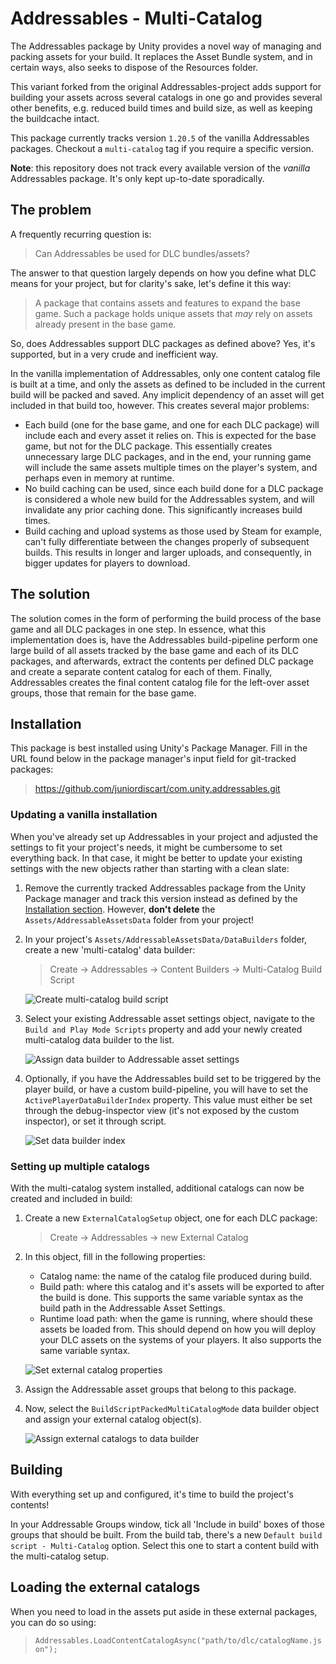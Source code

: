 # Addressables - Multi-Catalog

The Addressables package by Unity provides a novel way of managing and packing assets for your build. It replaces the Asset Bundle system, and in certain ways, also seeks to dispose of the Resources folder.

This variant forked from the original Addressables-project adds support for building your assets across several catalogs in one go and provides several other benefits, e.g. reduced build times and build size, as well as keeping the buildcache intact.

This package currently tracks version `1.20.5` of the vanilla Addressables packages. Checkout a `multi-catalog` tag if you require a specific version.

**Note**: this repository does not track every available version of the _vanilla_ Addressables package. It's only kept up-to-date sporadically.

## The problem

A frequently recurring question is:

> Can Addressables be used for DLC bundles/assets?

The answer to that question largely depends on how you define what DLC means for your project, but for clarity's sake, let's define it this way:

> A package that contains assets and features to expand the base game. Such a package holds unique assets that _may_ rely on assets already present in the base game.

So, does Addressables support DLC packages as defined above? Yes, it's supported, but in a very crude and inefficient way.

In the vanilla implementation of Addressables, only one content catalog file is built at a time, and only the assets as defined to be included in the current build will be packed and saved. Any implicit dependency of an asset will get included in that build too, however. This creates several major problems:

* Each build (one for the base game, and one for each DLC package) will include each and every asset it relies on. This is expected for the base game, but not for the DLC package. This essentially creates unnecessary large DLC packages, and in the end, your running game will include the same assets multiple times on the player's system, and perhaps even in memory at runtime.
* No build caching can be used, since each build done for a DLC package is considered a whole new build for the Addressables system, and will invalidate any prior caching done. This significantly increases build times.
* Build caching and upload systems as those used by Steam for example, can't fully differentiate between the changes properly of subsequent builds. This results in longer and larger uploads, and consequently, in bigger updates for players to download.

## The solution

The solution comes in the form of performing the build process of the base game and all DLC packages in one step. In essence, what this implementation does is, have the Addressables build-pipeline perform one large build of all assets tracked by the base game and each of its DLC packages, and afterwards, extract the contents per defined DLC package and create a separate content catalog for each of them. Finally, Addressables creates the final content catalog file for the left-over asset groups, those that remain for the base game.

## Installation

This package is best installed using Unity's Package Manager. Fill in the URL found below in the package manager's input field for git-tracked packages:

> https://github.com/juniordiscart/com.unity.addressables.git

### Updating a vanilla installation

When you've already set up Addressables in your project and adjusted the settings to fit your project's needs, it might be cumbersome to set everything back. In that case, it might be better to update your existing settings with the new objects rather than starting with a clean slate:

1. Remove the currently tracked Addressables package from the Unity Package manager and track this version instead as defined by the [Installation section](#installation). However, __don't delete__ the `Assets/AddressableAssetsData` folder from your project!

2. In your project's `Assets/AddressableAssetsData/DataBuilders` folder, create a new 'multi-catalog' data builder:

   > Create → Addressables → Content Builders → Multi-Catalog Build Script

   ![Create multi-catalog build script](Documentation~/images/multi_catalogs/CreateDataBuilders.png)

3. Select your existing Addressable asset settings object, navigate to the `Build and Play Mode Scripts` property and add your newly created multi-catalog data builder to the list.

   ![Assign data builder to Addressable asset settings](Documentation~/images/multi_catalogs/AssignDataBuilders.png)

4. Optionally, if you have the Addressables build set to be triggered by the player build, or have a custom build-pipeline, you will have to set the `ActivePlayerDataBuilderIndex` property. This value must either be set through the debug-inspector view (it's not exposed by the custom inspector), or set it through script.

   ![Set data builder index](Documentation~/images/multi_catalogs/SetDataBuilderIndex.png)

### Setting up multiple catalogs

With the multi-catalog system installed, additional catalogs can now be created and included in build:

1. Create a new `ExternalCatalogSetup` object, one for each DLC package:

   > Create → Addressables → new External Catalog

2. In this object, fill in the following properties:
   * Catalog name: the name of the catalog file produced during build.
   * Build path: where this catalog and it's assets will be exported to after the build is done. This supports the same variable syntax as the build path in the Addressable Asset Settings.
   * Runtime load path: when the game is running, where should these assets be loaded from. This should depend on how you will deploy your DLC assets on the systems of your players. It also supports the same variable syntax.

   ![Set external catalog properties](Documentation~/images/multi_catalogs/SetCatalogSettings.png)

3. Assign the Addressable asset groups that belong to this package.

4. Now, select the `BuildScriptPackedMultiCatalogMode` data builder object and assign your external catalog object(s).

   ![Assign external catalogs to data builder](Documentation~/images/multi_catalogs/AssignCatalogsToDataBuilder.png)

## Building

With everything set up and configured, it's time to build the project's contents!

In your Addressable Groups window, tick all 'Include in build' boxes of those groups that should be built. From the build tab, there's a new `Default build script - Multi-Catalog` option. Select this one to start a content build with the multi-catalog setup.

## Loading the external catalogs

When you need to load in the assets put aside in these external packages, you can do so using:

> `Addressables.LoadContentCatalogAsync("path/to/dlc/catalogName.json");`

